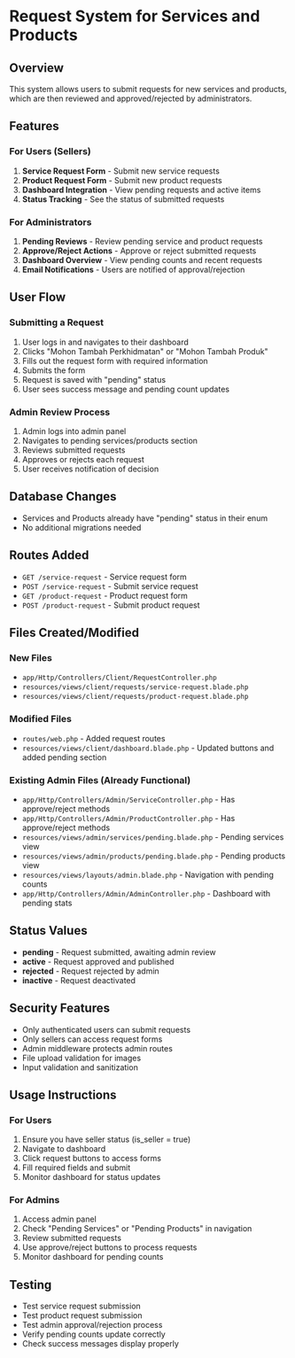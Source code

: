 # Request System for Services and Products

## Overview
This system allows users to submit requests for new services and products, which are then reviewed and approved/rejected by administrators.

## Features

### For Users (Sellers)
1. **Service Request Form** - Submit new service requests
2. **Product Request Form** - Submit new product requests
3. **Dashboard Integration** - View pending requests and active items
4. **Status Tracking** - See the status of submitted requests

### For Administrators
1. **Pending Reviews** - Review pending service and product requests
2. **Approve/Reject Actions** - Approve or reject submitted requests
3. **Dashboard Overview** - View pending counts and recent requests
4. **Email Notifications** - Users are notified of approval/rejection

## User Flow

### Submitting a Request
1. User logs in and navigates to their dashboard
2. Clicks "Mohon Tambah Perkhidmatan" or "Mohon Tambah Produk"
3. Fills out the request form with required information
4. Submits the form
5. Request is saved with "pending" status
6. User sees success message and pending count updates

### Admin Review Process
1. Admin logs into admin panel
2. Navigates to pending services/products section
3. Reviews submitted requests
4. Approves or rejects each request
5. User receives notification of decision

## Database Changes
- Services and Products already have "pending" status in their enum
- No additional migrations needed

## Routes Added
- `GET /service-request` - Service request form
- `POST /service-request` - Submit service request
- `GET /product-request` - Product request form  
- `POST /product-request` - Submit product request

## Files Created/Modified

### New Files
- `app/Http/Controllers/Client/RequestController.php`
- `resources/views/client/requests/service-request.blade.php`
- `resources/views/client/requests/product-request.blade.php`

### Modified Files
- `routes/web.php` - Added request routes
- `resources/views/client/dashboard.blade.php` - Updated buttons and added pending section

### Existing Admin Files (Already Functional)
- `app/Http/Controllers/Admin/ServiceController.php` - Has approve/reject methods
- `app/Http/Controllers/Admin/ProductController.php` - Has approve/reject methods
- `resources/views/admin/services/pending.blade.php` - Pending services view
- `resources/views/admin/products/pending.blade.php` - Pending products view
- `resources/views/layouts/admin.blade.php` - Navigation with pending counts
- `app/Http/Controllers/Admin/AdminController.php` - Dashboard with pending stats

## Status Values
- **pending** - Request submitted, awaiting admin review
- **active** - Request approved and published
- **rejected** - Request rejected by admin
- **inactive** - Request deactivated

## Security Features
- Only authenticated users can submit requests
- Only sellers can access request forms
- Admin middleware protects admin routes
- File upload validation for images
- Input validation and sanitization

## Usage Instructions

### For Users
1. Ensure you have seller status (is_seller = true)
2. Navigate to dashboard
3. Click request buttons to access forms
4. Fill required fields and submit
5. Monitor dashboard for status updates

### For Admins
1. Access admin panel
2. Check "Pending Services" or "Pending Products" in navigation
3. Review submitted requests
4. Use approve/reject buttons to process requests
5. Monitor dashboard for pending counts

## Testing
- Test service request submission
- Test product request submission
- Test admin approval/rejection process
- Verify pending counts update correctly
- Check success messages display properly 